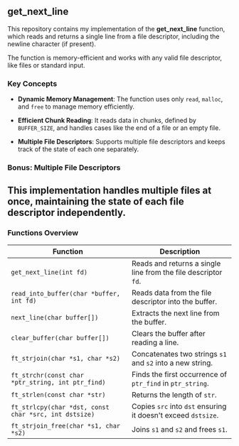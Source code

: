 ## **get_next_line**

This repository contains my implementation of the **get_next_line** function, which reads and returns a single line from a file descriptor, including the newline character (if present).

The function is memory-efficient and works with any valid file descriptor, like files or standard input.

### **Key Concepts**

- **Dynamic Memory Management**: The function uses only `read`, `malloc`, and `free` to manage memory efficiently.
  
- **Efficient Chunk Reading**: It reads data in chunks, defined by `BUFFER_SIZE`, and handles cases like the end of a file or an empty file.

- **Multiple File Descriptors**: Supports multiple file descriptors and keeps track of the state of each one separately.

### **Bonus: Multiple File Descriptors**

This implementation handles multiple files at once, maintaining the state of each file descriptor independently.
---

### **Functions Overview**

| **Function**                          | **Description** |
|---------------------------------------|-----------------|
| `get_next_line(int fd)`               | Reads and returns a single line from the file descriptor `fd`. |
| `read_into_buffer(char *buffer, int fd)` | Reads data from the file descriptor into the buffer. |
| `next_line(char buffer[])`            | Extracts the next line from the buffer. |
| `clear_buffer(char buffer[])`         | Clears the buffer after reading a line. |
| `ft_strjoin(char *s1, char *s2)`      | Concatenates two strings `s1` and `s2` into a new string. |
| `ft_strchr(const char *ptr_string, int ptr_find)` | Finds the first occurrence of `ptr_find` in `ptr_string`. |
| `ft_strlen(const char *str)`          | Returns the length of `str`. |
| `ft_strlcpy(char *dst, const char *src, int dstsize)` | Copies `src` into `dst` ensuring it doesn't exceed `dstsize`. |
| `ft_strjoin_free(char *s1, char *s2)` | Joins `s1` and `s2` and frees `s1`. |
